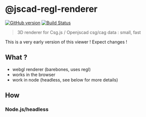 # @jscad-regl-renderer

[![GitHub version](https://badge.fury.io/gh/jscad%2Fregl-renderer.svg)](https://badge.fury.io/gh/jscad%2Fregl-renderer)
[![Build Status](https://travis-ci.org/jscad/regl-renderer.svg)](https://travis-ci.org/jscad/regl-renderer)

> 3D renderer for Csg.js / Openjscad csg/cag data : small, fast

This is a very early version of this viewer ! Expect changes ! 

## What ?
- webgl renderer (barebones, uses regl)
- works in the browser
- work in node (headless, see below for more details)

## How

### Node.js/headless